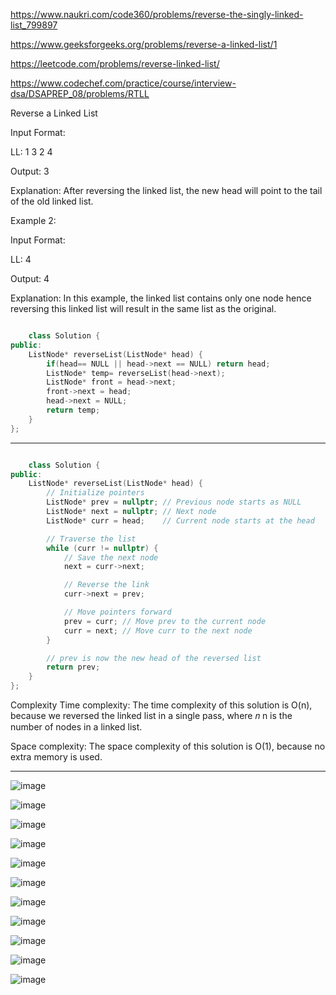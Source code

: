 
https://www.naukri.com/code360/problems/reverse-the-singly-linked-list_799897

https://www.geeksforgeeks.org/problems/reverse-a-linked-list/1

https://leetcode.com/problems/reverse-linked-list/


https://www.codechef.com/practice/course/interview-dsa/DSAPREP_08/problems/RTLL

Reverse a Linked List

Input Format:

LL: 1   3   2   4 


Output: 3


Explanation: After reversing the linked list, the new head will point to the tail of the old linked list.

Example 2:

Input Format:

LL: 4


Output: 4


Explanation: In this example, the linked list contains only one node hence reversing this linked list will result in the same list as the original.




```cpp

    class Solution {
public:
    ListNode* reverseList(ListNode* head) {
        if(head== NULL || head->next == NULL) return head;
        ListNode* temp= reverseList(head->next);
        ListNode* front = head->next;
        front->next = head;
        head->next = NULL;
        return temp;
    }
};


```

---

```cpp

    class Solution {
public:
    ListNode* reverseList(ListNode* head) {
        // Initialize pointers
        ListNode* prev = nullptr; // Previous node starts as NULL
        ListNode* next = nullptr; // Next node
        ListNode* curr = head;    // Current node starts at the head

        // Traverse the list
        while (curr != nullptr) {
            // Save the next node
            next = curr->next;

            // Reverse the link
            curr->next = prev;

            // Move pointers forward
            prev = curr; // Move prev to the current node
            curr = next; // Move curr to the next node
        }

        // prev is now the new head of the reversed list
        return prev;
    }
};


```

Complexity
Time complexity:
The time complexity of this solution is O(n), because we reversed the linked list in a single pass, where 𝑛 n is the number of nodes in a linked list.

Space complexity:
The space complexity of this solution is O(1), because no extra memory is used.

---


![image](https://github.com/user-attachments/assets/2ae2c30b-c824-428b-8fe5-0a1f33d67a08)


![image](https://github.com/user-attachments/assets/faf609d5-f7e0-46a0-b3f2-c2c796a486eb)

![image](https://github.com/user-attachments/assets/18f43682-bcad-4ab6-8012-5893a5f3342d)

![image](https://github.com/user-attachments/assets/70583232-6344-4e39-8482-0ef15102049b)

![image](https://github.com/user-attachments/assets/7983695f-21c0-4a24-9750-b4a9f17c9908)


![image](https://github.com/user-attachments/assets/773f86c6-f46b-4150-b37e-9d0fa0b5477c)

![image](https://github.com/user-attachments/assets/a26060ef-ed2a-464d-bc62-2e4027121a82)


![image](https://github.com/user-attachments/assets/e8610794-6f88-46f9-b59b-af573a4c1c7c)


![image](https://github.com/user-attachments/assets/493d356d-36fc-4482-b00b-8bdaf142f57e)

![image](https://github.com/user-attachments/assets/e4e142b6-3f88-41be-aa8d-b6a13d0f838c)


![image](https://github.com/user-attachments/assets/ca77bdf3-3f0b-4622-a896-fbf28a1a38ac)







